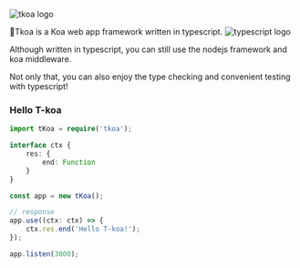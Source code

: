 ![tkoa logo](https://github.com/tkoajs/tkoa/blob/master/source/logo.png)

🌈Tkoa is a Koa web app framework written in typescript. ![typescript logo](https://github.com/tkoajs/tkoa/blob/master/source/ts%20logo.png)

Although written in typescript, you can still use the nodejs framework and koa middleware.

Not only that, you can also enjoy the type checking and convenient testing with typescript!

### Hello T-koa

```typescript
import tKoa = require('tkoa');

interface ctx {
    res: {
        end: Function
    }
}

const app = new tKoa();

// response
app.use((ctx: ctx) => {
    ctx.res.end('Hello T-koa!');
});

app.listen(3000);
```
